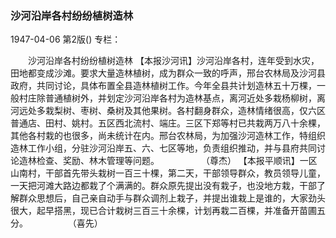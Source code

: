 ### 沙河沿岸各村纷纷植树造林

1947-04-06
第2版()
专栏：

　　沙河沿岸各村纷纷植树造林
    【本报沙河讯】沙河沿岸各村，连年受到水灾，田地都变成沙滩。要求大量造林植树，成为群众一致的呼声，邢台农林局及沙河县政府，共同讨论，具体布置全县造林植树工作。今年全县共计划造林五十万棵，一般村庄除普通植树外，并划定沙河沿岸各村为造林基点，离河近处多栽杨柳树，离河远处多栽梨树、枣树、桑树及其他果树。各村翻身群众，造林情绪很高，仅六区普通店、田村、姚村。五区西北流村、端庄。三区下郑等村已共栽两万八十余棵，其他各村栽的也很多，尚未统计在内。邢台农林局，为加强沙河造林工作，特组织造林工作小组，分驻沙河沿岸五、六、七区等地，负责组织推动，并与县府共同讨论造林检查、奖励、林木管理等问题。
　　　　　（尊杰）
    【本报平顺讯】一区山南村，干部首先带头栽树一百三十棵，第二天，干部领导群众，教员领导儿童，一天把河滩大路边都栽了个满满的。群众原先提出没有栽子，也没地方栽，干部了解群众思想后，自己亲自动手与群众调剂上栽子，并提出谁栽上是谁的，大家劲头很大，起早搭黑，现已合计栽树三百三十余棵，计划再栽二百棵，并准备开苗圃五分。
　　　　          （喜先）
